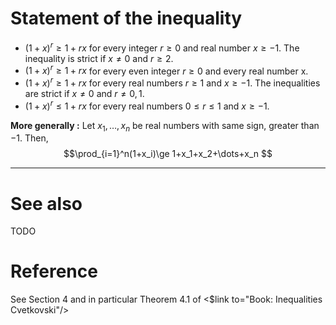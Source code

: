 # Statement of the inequality

* $(1+x)^{r}\ge 1+rx$ for every integer $r \ge 0$ and real number $x \ge −1$. The inequality is strict if $x \neq 0$ and $r \ge 2$.
* $( 1 + x )^r \ge 1 + r x$ for every even integer $r \ge 0$ and every real number x.
* $( 1 + x )^r \ge 1 + r x$ for every real numbers $r \ge 1$ and $x \ge −1$. The inequalities are strict if $x \neq 0$ and $r \neq 0, 1$.
* $( 1 + x )^r \le 1 + r x$ for every real numbers $0 \le r \le 1$ and $x \ge −1$.

**More generally :**
Let $x_1,\dots,x_n$ be real numbers with same sign, greater than $-1$. Then,
$$\prod_{i=1}^n(1+x_i)\ge 1+x_1+x_2+\dots+x_n $$

---

# See also

TODO

# Reference 

See Section 4 and in particular Theorem 4.1 of <$link to="Book: Inequalities Cvetkovski"/>